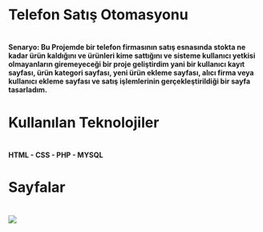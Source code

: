 <h1> Telefon Satış Otomasyonu <h1>
<h4>Senaryo: Bu Projemde bir telefon firmasının satış esnasında stokta ne kadar ürün kaldığını ve ürünleri kime sattığını ve sisteme kullanıcı yetkisi olmayanların giremeyeceği bir proje geliştirdim yani bir kullanıcı kayıt sayfası, ürün kategori sayfası, yeni ürün ekleme sayfası, alıcı firma veya kullanıcı ekleme sayfası ve satış işlemlerinin gerçekleştirildiği bir sayfa tasarladım.<h4>
<h1>  Kullanılan Teknolojiler<h1>
<h4> HTML - CSS - PHP - MYSQL <h4>
<h1>Sayfalar<h1>
<img src="https://user-images.githubusercontent.com/116731704/213912960-391b97dc-fafb-4f9f-b78f-569d2cddcc56.gif" class="img-fluid">
